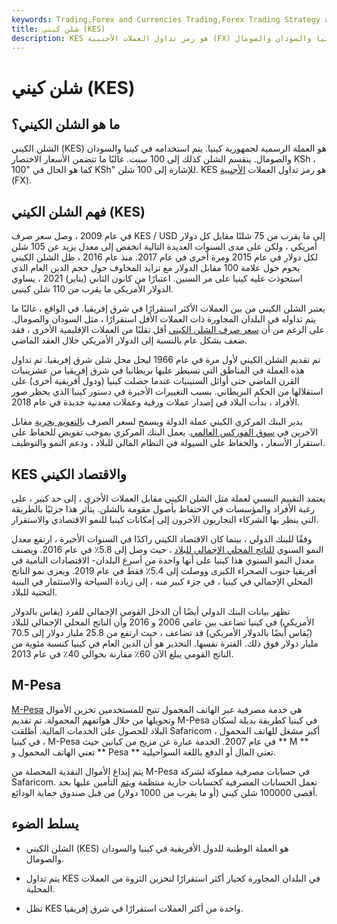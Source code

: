 ```yaml
---
keywords: Trading,Forex and Currencies Trading,Forex Trading Strategy and Education,Strategy and Education
title: شلن كيني (KES)
description: KES هو رمز تداول العملات الأجنبية (FX) لجمهورية كينيا شلن المستخدم في كينيا والسودان والصومال.
---
```


# شلن كيني (KES)
## ما هو الشلن الكيني؟

الشلن الكيني (KES) هو العملة الرسمية لجمهورية كينيا. يتم استخدامه في كينيا والسودان والصومال. ينقسم الشلن كذلك إلى 100 سنت. غالبًا ما تتضمن الأسعار الاختصار KSh ، كما هو الحال في "100 KSh" للإشارة إلى 100 شلن. KES هو رمز تداول العملات [الأجنبية](/foreign-exchange) (FX).

## فهم الشلن الكيني (KES)

في عام 2009 ، وصل سعر صرف KES / USD إلى ما يقرب من 75 شلنًا مقابل كل دولار أمريكي ، ولكن على مدى السنوات العديدة التالية انخفض إلى معدل يزيد عن 105 شلن لكل دولار في عام 2015 ومرة أخرى في عام 2017. منذ عام 2016 ، ظل الشلن الكيني يحوم حول علامة 100 مقابل الدولار مع تزايد المخاوف حول حجم الدين العام الذي استحوذت عليه كينيا على مر السنين. اعتبارًا من كانون الثاني (يناير) 2021 ، يساوي الدولار الأمريكي ما يقرب من 110 شلن كينيي.

يعتبر الشلن الكيني من بين العملات الأكثر استقرارًا في شرق إفريقيا. في الواقع ، غالبًا ما يتم تداوله في البلدان المجاورة ذات العملات الأقل استقرارًا ، مثل السودان والصومال. على الرغم من أن [سعر صرف الشلن الكيني](/exchangerate) أقل تقلبًا من العملات الإقليمية الأخرى ، فقد ضعف بشكل عام بالنسبة إلى الدولار الأمريكي خلال العقد الماضي.

تم تقديم الشلن الكيني لأول مرة في عام 1966 ليحل محل شلن شرق إفريقيا. تم تداول هذه العملة في المناطق التي تسيطر عليها بريطانيا في شرق إفريقيا من عشرينيات القرن الماضي حتى أوائل الستينيات عندما حصلت كينيا (ودول أفريقية أخرى) على استقلالها من الحكم البريطاني. بسبب التغييرات الأخيرة في دستور كينيا الذي يحظر صور الأفراد ، بدأت البلاد في إصدار عملات ورقية وعملات معدنية جديدة في عام 2018.

يدير البنك المركزي الكيني عملة الدولة ويسمح لسعر الصرف [بالتعويم بحرية](/floatingexchangerate) مقابل الآخرين في [سوق الفوركس العالمي](/forex-market). يعمل البنك المركزي بموجب تفويض للحفاظ على استقرار الأسعار ، والحفاظ على السيولة في النظام المالي للبلاد ، ودعم النمو والتوظيف.

## KES والاقتصاد الكيني

يعتمد التقييم النسبي لعملة مثل الشلن الكيني مقابل العملات الأخرى ، إلى حد كبير ، على رغبة الأفراد والمؤسسات في الاحتفاظ بأصول مقومة بالشلن. يتأثر هذا جزئيًا بالطريقة التي ينظر بها الشركاء التجاريون الآخرون إلى إمكانات كينيا للنمو الاقتصادي والاستقرار.

وفقًا للبنك الدولي ، بينما كان الاقتصاد الكيني راكدًا في السنوات الأخيرة ، ارتفع معدل النمو السنوي [للناتج المحلي الإجمالي للبلاد](/gdp) ، حيث وصل إلى 5.8٪ في عام 2016. ويصنف معدل النمو السنوي هذا كينيا على أنها واحدة من أسرع البلدان- الاقتصادات النامية في أفريقيا جنوب الصحراء الكبرى ووصلت إلى 5.4٪ فقط في عام 2019. ويعزى نمو الناتج المحلي الإجمالي في كينيا ، في جزء كبير منه ، إلى زيادة السياحة والاستثمار في البنية التحتية للبلاد.

تظهر بيانات البنك الدولي أيضًا أن الدخل القومي الإجمالي للفرد (يقاس بالدولار الأمريكي) في كينيا تضاعف بين عامي 2006 و 2016 وأن الناتج المحلي الإجمالي للبلاد (يُقاس أيضًا بالدولار الأمريكي) قد تضاعف ، حيث ارتفع من 25.8 مليار دولار إلى 70.5 مليار دولار فوق ذلك. الفترة نفسها. التحذير هو أن الدين العام في كينيا كنسبة مئوية من الناتج القومي يبلغ الآن 60٪ مقارنة بحوالي 40٪ في عام 2013.

## M-Pesa

[M-Pesa](/mpesa) هي خدمة مصرفية عبر الهاتف المحمول تتيح للمستخدمين تخزين الأموال وتحويلها من خلال هواتفهم المحمولة. تم تقديم M-Pesa في كينيا كطريقة بديلة لسكان البلاد للحصول على الخدمات المالية. أطلقت Safaricom ، أكبر مشغل للهاتف المحمول في كينيا ، M-Pesa في عام 2007. الخدمة عبارة عن مزيج من كيانين حيث ** M ** تعني الهاتف المحمول و ** Pesa ** تعني المال أو الدفع باللغة السواحيلية.

يتم إيداع الأموال النقدية المحصلة من M-Pesa في حسابات مصرفية مملوكة لشركة Safaricom. تعمل الحسابات المصرفية كحسابات جارية منتظمة [ويتم](/checkingaccount) التأمين عليها بحد أقصى 100000 شلن كيني (أو ما يقرب من 1000 دولار) من قبل صندوق حماية الودائع.

## يسلط الضوء

- الشلن الكيني (KES) هو العملة الوطنية للدول الأفريقية في كينيا والسودان والصومال.

- يتم تداول KES في البلدان المجاورة كخيار أكثر استقرارًا لتخزين الثروة من العملات المحلية.

- تظل KES واحدة من أكثر العملات استقرارًا في شرق إفريقيا.

